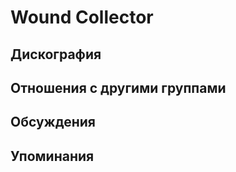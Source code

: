 # Wound Collector



## Дискография


## Отношения с другими группами


## Обсуждения


## Упоминания

